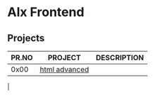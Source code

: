 # Alx Frontend

## Projects

| PR.NO |	PROJECT	                                      | DESCRIPTION |
| ----- | --------------------------------------------- | ----------- |
| 0x00  | [html advanced](./0x00-html_advanced)         |             |
| 


